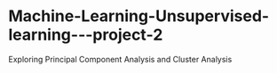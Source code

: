 # Machine-Learning-Unsupervised-learning---project-2
Exploring Principal Component Analysis and Cluster Analysis
